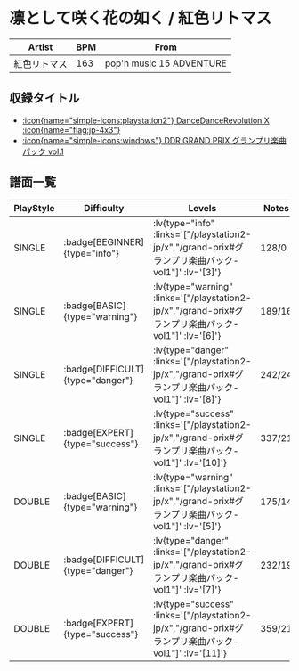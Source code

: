 # 凛として咲く花の如く / 紅色リトマス

|Artist|BPM|From|
|------|---|----|
|紅色リトマス|163|pop'n music 15 ADVENTURE|

## 収録タイトル

- [ :icon{name="simple-icons:playstation2"} DanceDanceRevolution X :icon{name="flag:jp-4x3"} ](/playstation2-jp/x)
- [ :icon{name="simple-icons:windows"} DDR GRAND PRIX グランプリ楽曲パック vol.1](/grand-prix#グランプリ楽曲パック-vol1)

## 譜面一覧

|PlayStyle|Difficulty|Levels|Notes|Movie|
|---------|----------|------|-----|-----|
|SINGLE| :badge[BEGINNER]{type="info"} | :lv{type="info" :links='["/playstation2-jp/x","/grand-prix#グランプリ楽曲パック-vol1"]' :lv='[3]'} |128/0||
|SINGLE| :badge[BASIC]{type="warning"} | :lv{type="warning" :links='["/playstation2-jp/x","/grand-prix#グランプリ楽曲パック-vol1"]' :lv='[6]'} |189/16||
|SINGLE| :badge[DIFFICULT]{type="danger"} | :lv{type="danger" :links='["/playstation2-jp/x","/grand-prix#グランプリ楽曲パック-vol1"]' :lv='[8]'} |242/24||
|SINGLE| :badge[EXPERT]{type="success"} | :lv{type="success" :links='["/playstation2-jp/x","/grand-prix#グランプリ楽曲パック-vol1"]' :lv='[10]'} |337/21||
|DOUBLE| :badge[BASIC]{type="warning"} | :lv{type="warning" :links='["/playstation2-jp/x","/grand-prix#グランプリ楽曲パック-vol1"]' :lv='[5]'} |175/14||
|DOUBLE| :badge[DIFFICULT]{type="danger"} | :lv{type="danger" :links='["/playstation2-jp/x","/grand-prix#グランプリ楽曲パック-vol1"]' :lv='[7]'} |232/19||
|DOUBLE| :badge[EXPERT]{type="success"} | :lv{type="success" :links='["/playstation2-jp/x","/grand-prix#グランプリ楽曲パック-vol1"]' :lv='[11]'} |359/21||
